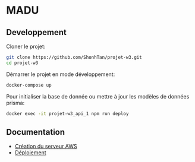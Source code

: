 # MADU


## Developpement

Cloner le projet:
```sh
git clone https://github.com/ShonhTan/projet-w3.git
cd projet-w3
```
 
Démarrer le projet en mode développement:
```sh
docker-compose up
```

Pour initialiser la base de donnée ou mettre à jour les modèles de données prisma:
```sh
docker exec -it projet-w3_api_1 npm run deploy 
```

## Documentation

- [Création du serveur AWS](/terraform)
- [Déploiement](/ansible)